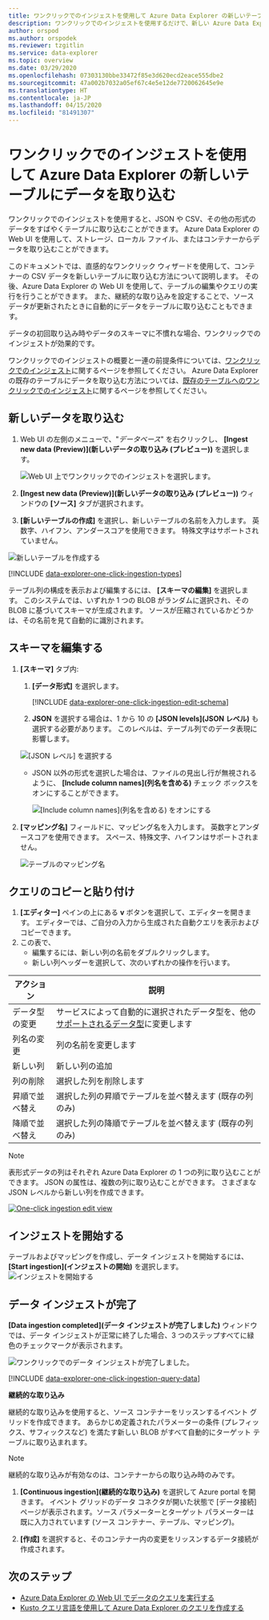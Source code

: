 ```yaml
---
title: ワンクリックでのインジェストを使用して Azure Data Explorer の新しいテーブルにデータを取り込む
description: ワンクリックでのインジェストを使用するだけで、新しい Azure Data Explorer テーブルにデータを取り込み (読み込み) ます。
author: orspod
ms.author: orspodek
ms.reviewer: tzgitlin
ms.service: data-explorer
ms.topic: overview
ms.date: 03/29/2020
ms.openlocfilehash: 07303130bbe33472f85e3d620ecd2eace555dbe2
ms.sourcegitcommit: 47a002b7032a05ef67c4e5e12de7720062645e9e
ms.translationtype: HT
ms.contentlocale: ja-JP
ms.lasthandoff: 04/15/2020
ms.locfileid: "81491307"
---
```

# <a name="use-one-click-ingestion-to-ingest-data-to-a-new-table-in-azure-data-explorer"></a>ワンクリックでのインジェストを使用して Azure Data Explorer の新しいテーブルにデータを取り込む

ワンクリックでのインジェストを使用すると、JSON や CSV、その他の形式のデータをすばやくテーブルに取り込むことができます。 Azure Data Explorer の Web UI を使用して、ストレージ、ローカル ファイル、またはコンテナーからデータを取り込むことができます。 

このドキュメントでは、直感的なワンクリック ウィザードを使用して、コンテナーの CSV データを新しいテーブルに取り込む方法について説明します。 その後、Azure Data Explorer の Web UI を使用して、テーブルの編集やクエリの実行を行うことができます。 また、継続的な取り込みを設定することで、ソース データが更新されたときに自動的にデータをテーブルに取り込むこともできます。

データの初回取り込み時やデータのスキーマに不慣れな場合、ワンクリックでのインジェストが効果的です。 

ワンクリックでのインジェストの概要と一連の前提条件については、[ワンクリックでのインジェスト](ingest-data-one-click.md)に関するページを参照してください。
Azure Data Explorer の既存のテーブルにデータを取り込む方法については、[既存のテーブルへのワンクリックでのインジェスト](one-click-ingestion-existing-table.md)に関するページを参照してください。

## <a name="ingest-new-data"></a>新しいデータを取り込む

1. Web UI の左側のメニューで、"*データベース*" を右クリックし、 **[Ingest new data (Preview)]\(新しいデータの取り込み (プレビュー)\)** を選択します。

    ![Web UI 上でワンクリックでのインジェストを選択します。](media/one-click-ingestion-new-table/one-click-ingestion-in-web-ui.png)   
 
1. **[Ingest new data (Preview)]\(新しいデータの取り込み (プレビュー)\)** ウィンドウの **[ソース]** タブが選択されます。 

1. **[新しいテーブルの作成]** を選択し、新しいテーブルの名前を入力します。 英数字、ハイフン、アンダースコアを使用できます。 特殊文字はサポートされていません。

![新しいテーブルを作成する](media/one-click-ingestion-new-table/create-new-table.png) 

[!INCLUDE [data-explorer-one-click-ingestion-types](includes/data-explorer-one-click-ingestion-types.md)]

テーブル列の構成を表示および編集するには、 **[スキーマの編集]** を選択します。 このシステムでは、いずれか 1 つの BLOB がランダムに選択され、その BLOB に基づいてスキーマが生成されます。 ソースが圧縮されているかどうかは、その名前を見て自動的に識別されます。

## <a name="edit-the-schema"></a>スキーマを編集する

1. **[スキーマ]** タブ内:

    1. **[データ形式]** を選択します。

        [!INCLUDE [data-explorer-one-click-ingestion-edit-schema](includes/data-explorer-one-click-ingestion-edit-schema.md)]

    1. **JSON** を選択する場合は、1 から 10 の **[JSON levels]\(JSON レベル\)** も選択する必要があります。 このレベルは、テーブル列でのデータ表現に影響します。 

    ![[JSON レベル] を選択する](media/one-click-ingestion-new-table/json-levels.png)

    * JSON 以外の形式を選択した場合は、ファイルの見出し行が無視されるように、 **[Include column names]\(列名を含める\)** チェック ボックスをオンにすることができます。

        ![[Include column names]\(列名を含める\) をオンにする](media/one-click-ingestion-new-table/non-json-format.png)
        
1. **[マッピング名]** フィールドに、マッピング名を入力します。 英数字とアンダースコアを使用できます。 スペース、特殊文字、ハイフンはサポートされません。
    
    ![テーブルのマッピング名](media/one-click-ingestion-new-table/table-mapping.png)

## <a name="copy-and-paste-queries"></a>クエリのコピーと貼り付け

1. **[エディター]** ペインの上にある **v** ボタンを選択して、エディターを開きます。 エディターでは、ご自分の入力から生成された自動クエリを表示およびコピーできます。 
1. この表で、 
    * 編集するには、新しい列の名前をダブルクリックします。
    * 新しい列ヘッダーを選択して、次のいずれかの操作を行います。
    
|アクション         |説明                                  |
|-----------------|-------------------------------------------|
|データ型の変更 |サービスによって自動的に選択されたデータ型を、他の[サポートされるデータ型](#edit-the-schema)に変更します|
|列名の変更    |列の名前を変更します |
|新しい列       |新しい列の追加|
|列の削除    |選択した列を削除します|
|昇順で並べ替え   |選択した列の昇順でテーブルを並べ替えます (既存の列のみ)|
|降順で並べ替え  |選択した列の降順でテーブルを並べ替えます (既存の列のみ) |

> [!Note]
> 表形式データの列はそれぞれ Azure Data Explorer の 1 つの列に取り込むことができます。
> JSON の属性は、複数の列に取り込むことができます。 さまざまな JSON レベルから新しい列を作成できます。

[![](media/one-click-ingestion-new-table/edit-view.png "One-click ingestion edit view")](media/one-click-ingestion-new-table/edit-view.png#lightbox) 

## <a name="start-ingestion"></a>インジェストを開始する

テーブルおよびマッピングを作成し、データ インジェストを開始するには、 **[Start ingestion]\(インジェストの開始\)** を選択します。
![インジェストを開始する](media/one-click-ingestion-new-table/start-ingestion.png)

## <a name="data-ingestion-completed"></a>データ インジェストが完了

**[Data ingestion completed]\(データ インジェストが完了しました\)** ウィンドウでは、データ インジェストが正常に終了した場合、3 つのステップすべてに緑色のチェックマークが表示されます。
 
![ワンクリックでのデータ インジェストが完了しました。](media/one-click-ingestion-new-table/one-click-data-ingestion-complete.png)

[!INCLUDE [data-explorer-one-click-ingestion-query-data](includes/data-explorer-one-click-ingestion-query-data.md)]

**継続的な取り込み**

継続的な取り込みを使用すると、ソース コンテナーをリッスンするイベント グリッドを作成できます。 あらかじめ定義されたパラメーターの条件 (プレフィックス、サフィックスなど) を満たす新しい BLOB がすべて自動的にターゲット テーブルに取り込まれます。

> [!Note]
> 継続的な取り込みが有効なのは、コンテナーからの取り込み時のみです。

1. **[Continuous ingestion]\(継続的な取り込み\)** を選択して Azure portal を開きます。 イベント グリッドのデータ コネクタが開いた状態で [データ接続] ページが表示されます。ソース パラメーターとターゲット パラメーターは既に入力されています (ソース コンテナー、テーブル、マッピング)。

1. **[作成]** を選択すると、そのコンテナー内の変更をリッスンするデータ接続が作成されます。 

## <a name="next-steps"></a>次のステップ

* [Azure Data Explorer の Web UI でデータのクエリを実行する](/azure/data-explorer/web-query-data)
* [Kusto クエリ言語を使用して Azure Data Explorer のクエリを作成する](/azure/data-explorer/write-queries)
